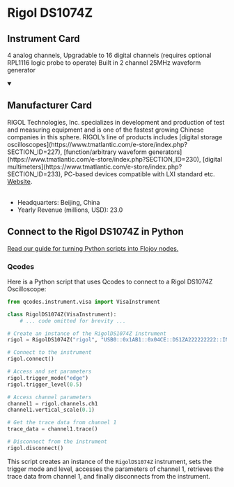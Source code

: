 
# Rigol DS1074Z

## Instrument Card

4 analog channels, Upgradable to 16 digital channels (requires optional RPL1116 logic probe to operate)
Built in 2 channel 25MHz waveform generator

<details open>
<summary><h2>Manufacturer Card</h2></summary>
RIGOL Technologies, Inc. specializes in development and production of test and measuring equipment and is one of the fastest growing Chinese companies in this sphere.
RIGOL’s line of products includes [digital storage oscilloscopes](https://www.tmatlantic.com/e-store/index.php?SECTION_ID=227), [function/arbitrary waveform generators](https://www.tmatlantic.com/e-store/index.php?SECTION_ID=230), [digital multimeters](https://www.tmatlantic.com/e-store/index.php?SECTION_ID=233), PC-based devices compatible with LXI standard etc. <a href=https://www.rigol.com/>Website</a>.
<br></br>
<ul>
  <li>Headquarters: Beijing, China</li>
  <li>Yearly Revenue (millions, USD): 23.0</li>
</ul>
</details>

## Connect to the Rigol DS1074Z in Python

[Read our guide for turning Python scripts into Flojoy nodes.](https://docs.flojoy.ai/custom-nodes/creating-custom-node/)


### Qcodes

Here is a Python script that uses Qcodes to connect to a Rigol DS1074Z Oscilloscope:

```python
from qcodes.instrument.visa import VisaInstrument

class RigolDS1074Z(VisaInstrument):
    # ... code omitted for brevity ...

# Create an instance of the RigolDS1074Z instrument
rigol = RigolDS1074Z("rigol", "USB0::0x1AB1::0x04CE::DS1ZA222222222::INSTR")

# Connect to the instrument
rigol.connect()

# Access and set parameters
rigol.trigger_mode("edge")
rigol.trigger_level(0.5)

# Access channel parameters
channel1 = rigol.channels.ch1
channel1.vertical_scale(0.1)

# Get the trace data from channel 1
trace_data = channel1.trace()

# Disconnect from the instrument
rigol.disconnect()
```

This script creates an instance of the `RigolDS1074Z` instrument, sets the trigger mode and level, accesses the parameters of channel 1, retrieves the trace data from channel 1, and finally disconnects from the instrument.

